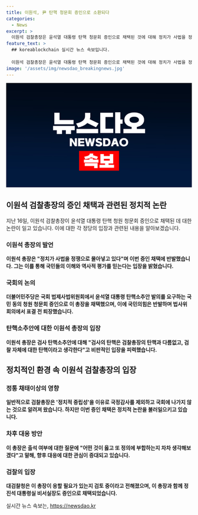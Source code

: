 ```yaml
---
title: 이원석, 尹 탄핵 청문회 증인으로 소환되다
categories:
  - News
excerpt: >
  이원석 검찰총장은 윤석열 대통령 탄핵 청문회 증인으로 채택된 것에 대해 정치가 사법을 정쟁으로 몰아넣고 있다며 반발했다. 이에 대해 민주당은 이 총장과 정진석 대통령실 비서실장을 증인으로 채택했고, 국민의힘은 반발하며 회의에서 퇴장했다. 또한, 이 총장은 검사 탄핵 소추안에 대해 비판적인 의견을 내놓았다. 
feature_text: >
  ## koreablockchain 실시간 뉴스 속보입니다.

  이원석 검찰총장은 윤석열 대통령 탄핵 청문회 증인으로 채택된 것에 대해 정치가 사법을 정쟁으로 몰아넣고 있다며 반발했다. 이에 대해 민주당은 이 총장과 정진석 대통령실 비서실장을 증인으로 채택했고, 국민의힘은 반발하며 회의에서 퇴장했다. 또한, 이 총장은 검사 탄핵 소추안에 대해 비판적인 의견을 내놓았다. 
image: '/assets/img/newsdao_breakingnews.jpg'
---
```


<p><img src="/assets/img/newsdao_breakingnews.jpg" alt="koreablockchain 속보" /></p>

<h2 data-ke-size="size26">이원석 검찰총장의 증인 채택과 관련된 정치적 논란</h2>

<p data-ke-size="size16">지난 16일, 이원석 검찰총장이 윤석열 대통령 탄핵 청원 청문회 증인으로 채택된 데 대한 논란이 일고 있습니다. 이에 대한 각 정당의 입장과 관련된 내용을 알아보겠습니다.</p>

<h3><b>이원석 총장의 발언</b></h3>

<p data-ke-size="size16"><b>이원석 총장은 "정치가 사법을 정쟁으로 몰아넣고 있다"며 이번 증인 채택에 반발했습니다. 그는 이를 통해 국민들의 이해와 역사적 평가를 믿는다는 입장을 밝혔습니다.</b></p>

<h3><b>국회의 논의</b></h3>

<p data-ke-size="size16"><b>더불어민주당은 국회 법제사법위원회에서 윤석열 대통령 탄핵소추안 발의를 요구하는 국민 동의 청원 청문회 증인으로 이 총장을 채택했으며, 이에 국민의힘은 반발하며 법사위 회의에서 표결 전 퇴장했습니다.</b></p>

<h3><b>탄핵소추안에 대한 이원석 총장의 입장</b></h3>

<p data-ke-size="size16"><b>이원석 총장은 검사 탄핵소추안에 대해 "검사의 탄핵은 검찰총장의 탄핵과 다름없고, 검찰 자체에 대한 탄핵이라고 생각한다"고 비판적인 입장을 피력했습니다.</b></p>

<h2 data-ke-size="size26">정치적인 환경 속 이원석 검찰총장의 입장</h2>

<h3><b>정통 채태이상의 영향</b></h3>

<p data-ke-size="size16"><b>일반적으로 검찰총장은 '정치적 중립성'을 이유로 국정감사를 제외하고 국회에 나가지 않는 것으로 알려져 왔습니다. 하지만 이번 증인 채택은 정치적 논란을 불러일으키고 있습니다.</b></p>

<h3><b>차후 대응 방안</b></h3>

<p data-ke-size="size16"><b>이 총장은 출석 여부에 대한 질문에 "어떤 것이 옳고 또 정의에 부합하는지 차차 생각해보겠다"고 말해, 향후 대응에 대한 관심이 증대되고 있습니다.</b></p>

<h3><b>검찰의 입장</b></h3>

<p data-ke-size="size16"><b>대검찰청은 이 총장이 응할 필요가 있는지 검토 중이라고 전해졌으며, 이 총장과 함께 정진석 대통령실 비서실장도 증인으로 채택되었습니다.</b></p>
실시간 뉴스 속보는, <a href="https://newsdao.kr" rel="dofollow">https://newsdao.kr</a>



